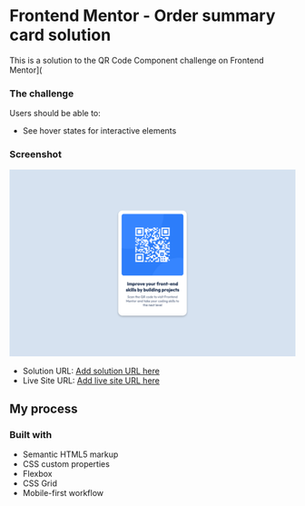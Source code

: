 # Frontend Mentor - Order summary card solution

This is a solution to the QR Code Component challenge on Frontend Mentor](

### The challenge

Users should be able to:

- See hover states for interactive elements

### Screenshot

![](./screenshot.png)



- Solution URL: [Add solution URL here](https://your-solution-url.com)
- Live Site URL: [Add live site URL here](https://your-live-site-url.com)

## My process

### Built with

- Semantic HTML5 markup
- CSS custom properties
- Flexbox
- CSS Grid
- Mobile-first workflow
